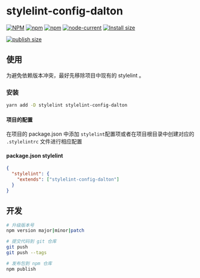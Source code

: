 # stylelint-config-dalton

[![NPM](https://img.shields.io/npm/l/stylelint-config-dalton)](https://github.com/joe-peak/stylelint-config-dalton)
[![npm](https://img.shields.io/npm/v/stylelint-config-dalton)](https://github.com/joe-peak/stylelint-config-dalton)
[![npm](https://img.shields.io/npm/dm/stylelint-config-dalton?color=%23EC407A)](https://www.npmjs.com/package/stylelint-config-dalton)
[![node-current](https://img.shields.io/node/v/stylelint-config-dalton?color=red&label=node)](https://github.com/joe-peak/stylelint-config-dalton)
[![Install size](https://badgen.net/packagephobia/install/stylelint-config-dalton)](https://github.com/joe-peak/stylelint-config-dalton)

[![publish size](https://badgen.net/packagephobia/publish/stylelint-config-dalton)](https://github.com/joe-peak/stylelint-config-dalton)

## 使用

为避免依赖版本冲突，最好先移除项目中现有的 stylelint 。

### 安装

```bash
yarn add -D stylelint stylelint-config-dalton
```

#### 项目的配置

在项目的 package.json 中添加 `stylelint`配置项或者在项目根目录中创建对应的 `.stylelintrc` 文件进行相应配置

#### package.json stylelint

```json
{
  "stylelint": {
    "extends": ["stylelint-config-dalton"]
  }
}
```

## 开发

```bash
# 升级版本号
npm version major|minor|patch

# 提交代码到 git 仓库
git push
git push --tags

# 发布包到 npm 仓库
npm publish
```
